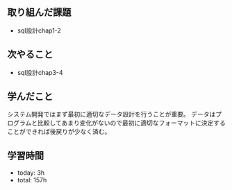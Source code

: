 ## 取り組んだ課題
- sql設計chap1-2

## 次やること
-  sql設計chap3-4

## 学んだこと
システム開発ではまず最初に適切なデータ設計を行うことが重要。
データはプログラムと比較してあまり変化がないので最初に適切なフォーマットに決定することができれば後戻りが少なく済む。

## 学習時間    
- today: 3h
- total: 157h